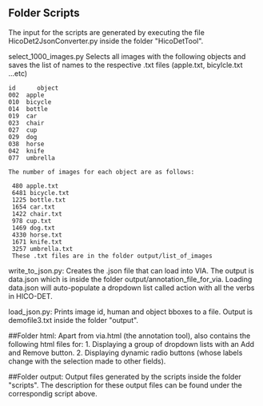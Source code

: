 ## Folder Scripts
The input for the scripts are generated by executing the file HicoDet2JsonConverter.py inside the folder "HicoDetTool".

select_1000_images.py 
    Selects all images with the following objects and saves the list of names to the respective .txt files (apple.txt, bicylcle.txt ...etc)

    id      object
    002  apple
    010  bicycle
    014  bottle      
    019  car
    023  chair
    027  cup
    029  dog
    038  horse
    042  knife
    077  umbrella

    The number of images for each object are as follows:

     480 apple.txt
     6481 bicycle.txt
     1225 bottle.txt
     1654 car.txt
     1422 chair.txt
     978 cup.txt
     1469 dog.txt
     4330 horse.txt
     1671 knife.txt
     3257 umbrella.txt
     These .txt files are in the folder output/list_of_images
     
 write_to_json.py:
    Creates the .json file that can load into VIA. The output is data.json which is inside the folder output/annotation_file_for_via. Loading data.json will 
    auto-populate a dropdown list called action with all the verbs in HICO-DET.
    
 load_json.py:
   Prints image id, human and object bboxes to a file. Output is demofile3.txt inside the folder "output".
   
##Folder html:
    Apart from via.html (the annotation tool), also contains the following html files for:
     1. Displaying a group of dropdown lists with an Add and Remove button.
     2. Displaying dynamic radio buttons (whose labels change with the selection made to other fields).
     
 ##Folder output:
     Output files generated by the scripts inside the folder "scripts". The description for these output files can be found under the correspondig script 
     above.
  

